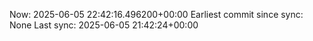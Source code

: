Now: 2025-06-05 22:42:16.496200+00:00 Earliest commit since sync: None Last sync: 2025-06-05 21:42:24+00:00
